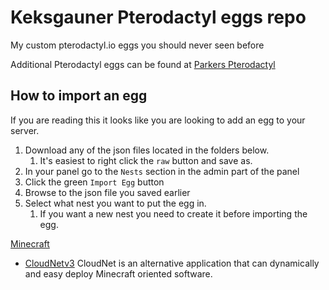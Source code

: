# Keksgauner Pterodactyl eggs repo
My custom pterodactyl.io eggs you should never seen before

Additional Pterodactyl eggs can be found at [Parkers Pterodactyl](https://github.com/parkervcp/eggs)

## How to import an egg

If you are reading this it looks like you are looking to add an egg to your server.

1. Download any of the json files located in the folders below.
   1. It's easiest to right click the `raw` button and save as.
2. In your panel go to the `Nests` section in the admin part of the panel
3. Click the green `Import Egg` button
4. Browse to the json file you saved earlier
5. Select what nest you want to put the egg in.
   1. If you want a new nest you need to create it before importing the egg.
   

[Minecraft](minecraft)

* [CloudNetv3](minecraft/cloudnetv3) CloudNet is an alternative application that can dynamically and easy deploy Minecraft oriented software. 
